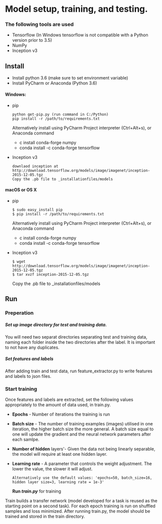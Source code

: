 # Model setup, training, and testing.



### The following tools are used
- Tensorflow (In Windows tensorflow is not compatible with a Python version prior to 3.5)
- NumPy
- Inception v3



## Install

- Install python 3.6 (make sure to set environment variable)
- Install PyCharm or Anaconda (Python 3.6)

#### Windows:
- pip
      
      python get-pip.py (run command in C:/Python)
      pip install -r /path/to/requirements.txt
       
   Alternatively install using PyCharm Project interpreter (Ctrl+Alt+s), or Anaconda command 
          
    -  c install conda-forge numpy
    -  conda install -c conda-forge tensorflow 
                        
- Inception v3 
        
      downlaod inception at http://download.tensorflow.org/models/image/imagenet/inception-2015-12-05.tgz
      Copy the .pb file to _installationfiles/models
      


#### macOS or OS X
- pip
     
      $ sudo easy_install pip
      $ pip install -r /path/to/requirements.txt
     Alternatively install using PyCharm Project interpreter (Ctrl+Alt+s), or Anaconda command      
    -  c install conda-forge numpy
    -  conda install -c conda-forge tensorflow 
- Inception v3

      $ wget http://download.tensorflow.org/models/image/imagenet/inception-2015-12-05.tgz
      $ tar xvzf inception-2015-12-05.tgz
   Copy the .pb file to _installationfiles/models


## Run


### Preperation
##### Set up image directory for test and training data.
   You will need two separat directories separating test and training data, naming each folder inside the two directories after the label.
   It is important to not have any duplicates.



##### Set features and labels
   After adding train and test data, run feature_extractor.py to write features and labels to json files.
   
       
### Start training
Once features and labels are extracted, set the following values appropriately to the amount of data used, in train.py.

- __Epochs__ - Number of iterations the training is run
- __Batch size__ - The number of training examples (images) utilised in one iteration, the higher batch size the more general. A batch size equal to one will update the gradient and the neural network parameters after each samlpe.
- __Number of hidden__ layers'- Given the data not being linearly separable, the model will require at least one hidden layer.
- __Learning rate__ - A parameter that controls the weight adjustment. The lower the value, the slower it will adjust.
  
      Alternatively use the default values: 'epochs=50, batch_size=16, hidden layer size=3, learning rate = 1e-3'
   **Run _train.py_** for training


Train builds a transfer network (model developed for a task is reused as the starting point on a second task). For each epoch training is run on shuffled samples and loss minimized.
After running train.py, the model should be trained and stored in the train directory.


